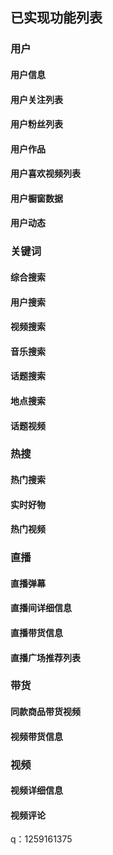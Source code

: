 ## 已实现功能列表

### 用户
#### 用户信息
#### 用户关注列表
#### 用户粉丝列表
#### 用户作品
#### 用户喜欢视频列表
#### 用户橱窗数据
#### 用户动态

### 关键词
#### 综合搜索
#### 用户搜索
#### 视频搜索
#### 音乐搜索
#### 话题搜索
#### 地点搜索
#### 话题视频


### 热搜
#### 热门搜索
#### 实时好物
#### 热门视频


### 直播
#### 直播弹幕
#### 直播间详细信息
#### 直播带货信息
#### 直播广场推荐列表


### 带货
#### 同款商品带货视频
#### 视频带货信息


### 视频
#### 视频详细信息
#### 视频评论



q：1259161375
